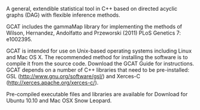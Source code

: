 A general, extendible statistical tool in C++ based on directed acyclic graphs (DAG) with flexible inference methods.

GCAT includes the gammaMap library for implementing the methods of Wilson, Hernandez, Andolfatto and Przeworski (2011) PLoS Genetics 7: e1002395.

GCAT is intended for use on Unix-based operating systems including Linux and Mac OS X. The recommended method for installing the software is to compile it from the source code. Download the GCAT Guide for instructions. GCAT depends on a number of C++ libraries that need to be pre-installed: GSL (http://www.gnu.org/software/gsl/) and Xerces-C (http://xerces.apache.org/xerces-c/).

Pre-compiled executable files and libraries are available for Download for Ubuntu 10.10 and Mac OSX Snow Leopard.